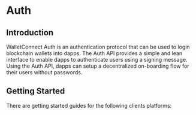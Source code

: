 # Auth

## Introduction

WalletConnect Auth is an authentication protocol that can be used to login blockchain wallets into dapps. The Auth API provides a simple and lean interface to enable dapps to authenticate users using a signing message. Using the Auth API, dapps can setup a decentralized on-boarding flow for their users without passwords.

## Getting Started

There are getting started guides for the following clients platforms:

